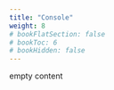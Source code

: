 ```yaml
---
title: "Console"
weight: 8
# bookFlatSection: false
# bookToc: 6
# bookHidden: false
---
```


empty content
